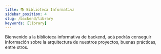 ```yaml
---
title: 📚 Biblioteca Informativa
sidebar_position: 4
slug: /backend/library
keywords: [library]
---
```


Bienvenido a la biblioteca informativa de backend, acá podrás conseguir información sobre la arquitectura de nuestros proyectos, buenas prácticas, entre otros.


